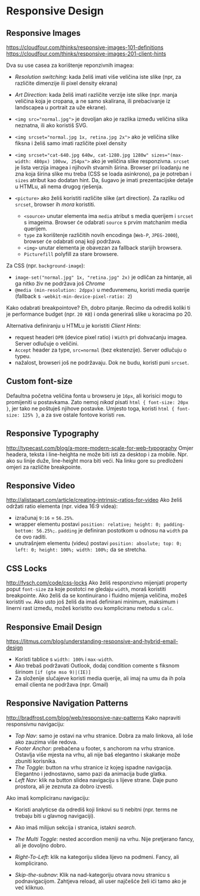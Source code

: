 # Responsive Design

## Responsive Images
https://cloudfour.com/thinks/responsive-images-101-definitions
https://cloudfour.com/thinks/responsive-images-201-client-hints

Dva su use casea za korištenje reponzivnih imagea:
* *Resolution switching*: kada želiš imati više veličina iste slike (npr, za različite dimenzije ili pixel density ekrana)
* *Art Direction*: kada želiš imati različite verzije iste slike (npr. manja veličina koja je cropana, a ne samo skalirana, ili prebacivanje iz landscapea u portrait za uže ekrane).

* `<img src="normal.jpg">` je dovoljan ako je razlika između veličina slika neznatna, ili ako koristiš SVG.
* `<img srcset="normal.jpg 1x, retina.jpg 2x">` ako je veličina slike fiksna i želiš samo imati različite pixel density
* `<img srcset="cat-640.jpg 640w, cat-1280.jpg 1280w" sizes="(max-width: 480px) 100vw, 254px">` ako je veličina slike responzivna. `srcset` je lista verzija imagea i njihovih stvarnih širina. Browser pri loadanju ne zna koja širina slike mu treba (CSS se loada asinkrono), pa je potreban i `sizes` atribut kao dodatan hint. Da, šugavo je imati prezentacijske detalje u HTMLu, ali nema drugog rješenja.

* `<picture>` ako želiš koristiti različite slike (art direction). Za razliku od `srcset`, browser ih *mora* koristiti.
  * `<source>` unutar elementa ima `media` atribut s media querijem i `srcset` s imageima. Browser će odabrati `source` s prvim matchanim media querijem.
  * `type` za korištenje različitih novih encodinga (`Web-P`, `JPEG-2000`), browser će odabrati onaj koji podržava.
  * `<img>` unutar elementa je obavezan za fallback starijih browsera.
  * `Picturefill` polyfill za stare browsere.

Za CSS (npr. `background-image`):
* `image-set("normal.jpg" 1x, "retina.jpg" 2x)` je odličan za hintanje, ali ga nitko živ ne podržava još _Chrome_
* `@media (min-resolution: 2dppx)` u međuvremenu, koristi media querije (fallback s `-webkit-min-device-pixel-ratio: 2`)

Kako odabrati breakpointove? Eh, dobro pitanje. Recimo da odrediš koliki ti je performance budget (npr. `20 KB`) i onda generiraš slike u koracima po 20.

Alternativa definiranju u HTMLu je koristiti *Client Hints*:
* request headeri `DPR` (device pixel ratio) i `Width` pri dohvaćanju imagea. Server odlučuje o veličini.
* `Accept` header za type, `src=normal` (bez ekstenzije). Server odlučuju o typeu.
* nažalost, browseri još ne podržavaju. Dok ne budu, koristi puni `srcset`.


## Custom font-size
Defaultna početna veličina fonta u browseru je `16px`, ali korisici mogu to promijeniti u postavkama.
Zato nemoj *nikad* pisati `html { font-size: 20px }`, jer tako ne poštuješ njihove postavke.
Umjesto toga, koristi `html { font-size: 125% }`, a za sve ostale fontove koristi `rem`.


## Responsive Typography
http://typecast.com/blog/a-more-modern-scale-for-web-typography
Omjer headera, teksta i line-heighta ne može biti isti za desktop i za mobile.
Npr. ako su linije duže, line-height mora biti veći.
Na linku gore su predloženi omjeri za različite breakpointe.


## Responsive Video
http://alistapart.com/article/creating-intrinsic-ratios-for-video
Ako želiš održati ratio elementa (npr. videa 16:9 videa):
* izračunaj `9:16` = `56.25%`.
* wrapper elementu postavi `position: relative; height: 0; padding-bottom: 56.25%;`. `padding` je definiran postotkom u odnosu na `width` pa će ovo raditi.
* unutrašnjem elementu (videu) postavi `position: absolute; top: 0; left: 0; height: 100%; width: 100%;` da se stretcha.


## CSS Locks
http://fvsch.com/code/css-locks
Ako želiš responzivno mijenjati property poput `font-size` za koje postotci ne gledaju `width`, moraš koristiti breakpointe.
Ako želiš da se kontinuirano i fluidno mijenja veličina, možeš koristiti `vw`.
Ako usto još želiš da imaš definirani minimum, maksimum i linerni rast između, možeš koristito ovu kompliciranu metodu s `calc`.


## Responsive Email Design
https://litmus.com/blog/understanding-responsive-and-hybrid-email-design
* Koristi tablice s `width: 100%` i `max-width`.
* Ako trebaš podržavati Outlook, dodaj condition comente s fiksnom širinom `[if (gte mso 9)|(IE)]`
* Za složenije slučajeve koristi media querije, ali imaj na umu da ih pola email clienta ne podržava (npr. Gmail)


## Responsive Navigation Patterns
http://bradfrost.com/blog/web/responsive-nav-patterns
Kako napraviti responsivnu navigaciju:
* *Top Nav*: samo je ostavi na vrhu stranice. Dobra za malo linkova, ali loše ako zauzima više redova.
* *Footer Anchor*: prebačena u footer, s anchorom na vrhu stranice. Ostavlja više mjesta na vrhu, ali nije baš elegantno i skakanje može zbuniti korisnika.
* *The Toggle*: button na vrhu stranice iz kojeg ispadne navigacija. Elegantno i jednostavno, samo pazi da animacija bude glatka.
* *Left Nav*: klik na button slidea navigaciju s lijeve strane. Daje puno prostora, ali je zeznuta za dobro izvesti.

Ako imaš kompliciranu navigaciju:
* Koristi analyticse da odrediš koji linkovi su ti nebitni (npr. terms ne trebaju biti u glavnog navigaciji).
* Ako imaš milijun sekcija i stranica, istakni *search*.

* *The Multi Toggle*: nested accordion meniji na vrhu. Nije pretjerano fancy, ali je dovoljno dobro.
* *Right-To-Left*: klik na kategoriju slidea lijevo na podmeni. Fancy, ali komplicirano.
* *Skip-the-subnav*: Klik na nad-kategoriju otvara novu stranicu s podnavigacijom. Zahtjeva reload, ali user najčešće želi ići tamo ako je već kliknuo.
